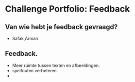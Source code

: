 # Challenge Portfolio: Feedback

##  Van wie hebt je feedback gevraagd?  
- Safak,Arman

## Feedback.

- Meer ruimte tussen texten en afbeeldingen.
- spelfouten verbeteren.
- 